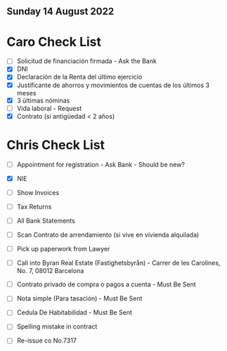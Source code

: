 ## Sunday 14 August 2022

# Caro Check List

- [ ] Solicitud de financiación firmada - Ask the Bank
- [x] DNI
- [x] Declaración de la Renta del último ejercicio   
- [x] Justificante de ahorros y movimientos de cuentas de los últimos 3 meses
- [x] 3 últimas nóminas
- [ ] Vida laboral - Request 
- [x] Contrato (si antigüedad < 2 años)

# Chris Check List

- [ ] Appointment for registration - Ask Bank - Should be new?
- [x] NIE
- [ ] Show Invoices
- [ ] Tax Returns
- [ ] All Bank Statements
- [ ] Scan Contrato de arrendamiento (si vive en vivienda alquilada) 
- [ ] Pick up paperwork from Lawyer
- [ ] Call into Byran Real Estate (Fastighetsbyrån) - Carrer de les Carolines, No. 7, 08012 Barcelona
- [ ] Contrato privado de compra o pagos a cuenta - Must Be Sent
- [ ] Nota simple (Para tasación) - Must Be Sent
- [ ] Cedula De Habitabilidad - Must Be Sent
- [ ] Spelling mistake in contract
- [ ] Re-issue co No.7317


